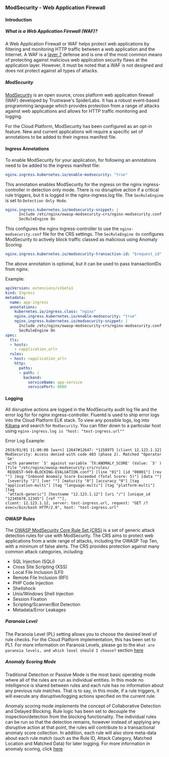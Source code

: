 ### ModSecurity - Web Application Firewall

#### Introduction

##### What is a Web Application Firewall (WAF)?

A Web Application Firewall or WAF helps protect web applications by filtering and monitoring HTTP traffic between a web application and the Internet. A WAF is a [layer 7](https://en.wikipedia.org/wiki/OSI_model) defense and is one of the most common means of protecting against malicious web application security flaws at the application layer. However, it must be noted that a WAF is not designed and does not protect against all types of attacks. 

##### ModSecurity

[ModSecurity](http://www.modsecurity.org/about.html) is an open source, cross platform web application firewall (WAF) developed by Trustwave's SpiderLabs. It has a robust event-based programming language which provides protection from a range of attacks against web applications and allows for HTTP traffic monitoring and logging. 

For the Cloud Platform, ModSecurity has been configured as an opt-in feature. New and current applications will require a specific set of annotations to be added to their ingress manifest file.

#### Ingress Annotations

To enable ModSecurity for your application, for following an annotations need to be added to the ingress manifest file:

```yaml
nginx.ingress.kubernetes.io/enable-modsecurity: "true"
```
This annotation enables ModSecurity for the ingress on the nginx ingress-controller in detection only mode. There is no disruptive action if a critical rule triggers, but it is logged in the nginx-ingress.log file. The `SecRuleEngine` is set to `Detection Only Mode`.

```yaml
nginx.ingress.kubernetes.io/modsecurity-snippet: |
      Include /etc/nginx/owasp-modsecurity-crs/nginx-modsecurity.conf
      SecRuleEngine On
```  
This configures the nginx ingress-controller to use the `nginx-modsecurity.conf` file for the CRS settings.
The `SecRuleEngine On` configures ModSecurity to actively block traffic classed as malicious using Anomaly Scoring.  

```yaml
nginx.ingress.kubernetes.io/modsecurity-transaction-id: "$request_id"
```
The above annotation is optional, but it can be used to pass transactionIDs from nginx.


Example:

```yaml
apiVersion: extensions/v1beta1
kind: Ingress
metadata:
  name: app-ingress
  annotations:
    kubernetes.io/ingress.class: "nginx"
    nginx.ingress.kubernetes.io/enable-modsecurity: "true"
    nginx.ingress.kubernetes.io/modsecurity-snippet: |
      Include /etc/nginx/owasp-modsecurity-crs/nginx-modsecurity.conf
      SecRuleEngine On
spec:
  tls:
  - hosts:
    - <application_url> 
  rules:
  - host: <application_url> 
    http:
      paths:
      - path: /
        backend:
          serviceName: app-service
          servicePort: 8080
```

#### Logging

All disruptive actions are logged in the ModSecurity audit log file and the error log for for nginx ingress-controller. 
Fluentd is used to ship error logs into the Cloud Platform ELK stack. To view any possible logs, log into [Kibana](https://kibana.cloud-platform.service.justice.gov.uk/_plugin/kibana/) and search for `ModSecurity`. You can filter down to a particular host using `nginx-ingress.log is "host: "test-ingress.url""`

Error Log Example:

```
2019/01/01 11:00:00 [warn] 12647#12647: *1158975 [client 12.123.1.12] ModSecurity: Access denied with code 403 (phase 2). Matched "Operator `Ge'
 with parameter `5' against variable `TX:ANOMALY_SCORE' (Value: `5' ) [file "/etc/nginx/owasp-modsecurity-crs/rules/
 REQUEST-949-BLOCKING-EVALUATION.conf"] [line "01"] [id "00001"] [rev ""] [msg "Inbound Anomaly Score Exceeded (Total Score: 5)"] [data ""] 
 [severity "2"] [ver ""] [maturity "0"] [accuracy "0"] [tag "application-multi"] [tag "language-multi"] [tag "platform-multi"] [tag 
 "attack-generic"] [hostname "12.123.1.12"] [uri "/"] [unique_id "12345678.12345"] [ref ""],
client: 12.123.1.12, server: test-ingress.url, request: "GET /?exec=/bin/bash HTTP/2.0", host: "test-ingress.url"
```

#### OWASP Rules

The [OWASP ModSecurity Core Rule Set (CRS)](https://coreruleset.org/faq/) is a set of generic attack detection rules for use with ModSecurity. The CRS aims to protect web applications from a wide range of attacks, including the OWASP Top Ten, with a minimum of false alerts. The CRS provides protection against many common attack categories, including:

 - SQL Injection (SQLi)
 - Cross Site Scripting (XSS)
 - Local File Inclusion (LFI)
 - Remote File Inclusion (RFI)
 - PHP Code Injection
 - Shellshock
 - Unix/Windows Shell Injection
 - Session Fixation
 - Scripting/Scanner/Bot Detection
 - Metadata/Error Leakages

##### Paranoia Level

The Paranoia Level (PL) setting allows you to choose the desired level of rule checks. For the Cloud Platform implementation, this has been set to PL1. For more information on Paranoia Levels, please go to the `What are paranoia levels, and which level should I choose?` section [here](https://coreruleset.org/faq/)

##### Anomaly Scoring Mode

Traditional Detection or Passive Mode is the most basic operating mode where all of the rules are run as individual entities. In this mode no intelligence is shared between rules and each rule has no information about any previous rule matches. That is to say, in this mode, if a rule triggers, it will execute any disruptive/logging actions specified on the current rule.

Anomaly scoring mode implements the concept of Collaborative Detection and Delayed Blocking. Rule logic has been set to decouple the inspection/detection from the blocking functionality. The individual rules can be run so that the detection remains, however instead of applying any disruptive action at that point, the rules will contribute to a transactional anomaly score collection. In addition, each rule will also store meta-data about each rule match (such as the Rule ID, Attack Category, Matched Location and Matched Data) for later logging. 
For more information in anomaly scoring, click [here](https://www.modsecurity.org/CRS/Documentation/anomaly.html#anomaly-scoring-mode)

